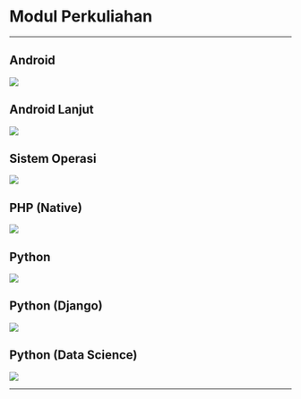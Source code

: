 # Modul Perkuliahan
---

## Android
[![](https://img.shields.io/badge/Lihat%20Daftar%20Modul-Disini-brightgreen?style=for-the-badge&logo=android&logoColor=FFF)](android)

## Android Lanjut
[![](https://img.shields.io/badge/Lihat%20Daftar%20Modul-Disini-brightgreen?style=for-the-badge&logo=android&logoColor=FFF)](androidlanjut)

## Sistem Operasi
[![](https://img.shields.io/badge/Lihat%20Daftar%20Modul-Disini-yellow?style=for-the-badge&logo=showpad&logoColor=FFF)](sistemoperasi)

## PHP (Native)
[![](https://img.shields.io/badge/Lihat%20Daftar%20Modul-Disini-FF69B4?style=for-the-badge&logo=php&logoColor=FFF)](phpnative)

## Python
[![](https://img.shields.io/badge/Lihat%20Daftar%20Modul-Disini-informational?style=for-the-badge&logo=python&logoColor=FFF)](python)

## Python (Django)
[![](https://img.shields.io/badge/Lihat%20Daftar%20Modul-Disini-informational?style=for-the-badge&logo=django&logoColor=FFF)](pythondjango)

## Python (Data Science)
[![](https://img.shields.io/badge/Lihat%20Daftar%20Modul-Disini-critical?style=for-the-badge&logo=mathworks&logoColor=FFF)](pythondatascience)

---
